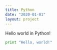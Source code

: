 ```yaml
---
title: Python
date: "2020-01-01"
layout: project
---
```

Hello world in Python!



```python
print "Hello, world!"
```
